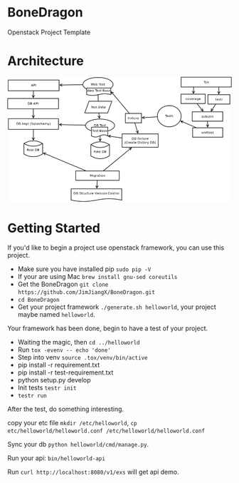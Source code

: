 BoneDragon
==========

Openstack Project Template

Architecture
========

![Alt text](/doc/pic/BoneDragon.png "Architecture")

Getting Started
========

If you'd like to begin a project use openstack framework, you can use this project.

  * Make sure you have installed pip ``sudo pip -V``
  * If your are using Mac ``brew install gnu-sed coreutils``
  * Get the BoneDragon ``git clone https://github.com/JimJiangX/BoneDragon.git``
  * ``cd BoneDragon``
  * Get your project framework `./generate.sh helloworld`, your project maybe named `helloworld`.


Your framework has been done, begin to have a test of your project.

  * Waiting the magic, then `cd ../helloworld`
  * Run `tox -evenv -- echo 'done'`
  * Step into venv `source .tox/venv/bin/active`
  * pip install -r requirement.txt
  * pip install -r test-requirement.txt
  * python setup.py develop
  * Init tests `testr init`
  * `testr run`

After the test, do something interesting.

copy your etc file `mkdir /etc/helloworld`, `cp etc/helloworld/helloworld.conf /etc/helloworld/helloworld.conf`

Sync your db  ``python helloworld/cmd/manage.py``.

Run your api: ``bin/helloworld-api``

Run `curl http://localhost:8080/v1/exs` will get api demo.
